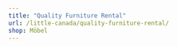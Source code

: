 ```yaml
---
title: "Quality Furniture Rental"
url: /little-canada/quality-furniture-rental/
shop: Möbel
---
```

